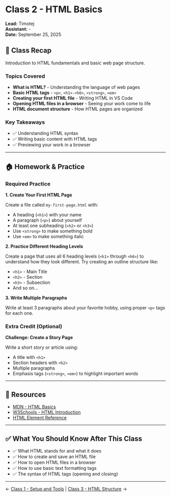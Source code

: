 # Class 2 - HTML Basics

**Lead:** Timotej  
**Assistant:** -  
**Date:** September 25, 2025

## 📝 Class Recap

Introduction to HTML fundamentals and basic web page structure.

### Topics Covered

- **What is HTML?** - Understanding the language of web pages
- **Basic HTML tags** - `<p>`, `<h1>-<h6>`, `<strong>`, `<em>`
- **Creating your first HTML file** - Writing HTML in VS Code
- **Opening HTML files in a browser** - Seeing your work come to life
- **HTML document structure** - How HTML pages are organized

### Key Takeaways

- ✅ Understanding HTML syntax
- ✅ Writing basic content with HTML tags
- ✅ Previewing your work in a browser

---

## 🏠 Homework & Practice

### Required Practice

**1. Create Your First HTML Page**

Create a file called `my-first-page.html` with:
- A heading (`<h1>`) with your name
- A paragraph (`<p>`) about yourself
- At least one subheading (`<h2>` or `<h3>`)
- Use `<strong>` to make something bold
- Use `<em>` to make something italic

**2. Practice Different Heading Levels**

Create a page that uses all 6 heading levels (`<h1>` through `<h6>`) to understand how they look different. Try creating an outline structure like:
- `<h1>` - Main Title
- `<h2>` - Section
- `<h3>` - Subsection
- And so on...

**3. Write Multiple Paragraphs**

Write at least 3 paragraphs about your favorite hobby, using proper `<p>` tags for each one.

### Extra Credit (Optional)

**Challenge: Create a Story Page**

Write a short story or article using:
- A title with `<h1>`
- Section headers with `<h2>`
- Multiple paragraphs
- Emphasis tags (`<strong>`, `<em>`) to highlight important words

---

## 📖 Resources

- [MDN - HTML Basics](https://developer.mozilla.org/en-US/docs/Learn/Getting_started_with_the_web/HTML_basics)
- [W3Schools - HTML Introduction](https://www.w3schools.com/html/html_intro.asp)
- [HTML Element Reference](https://htmlreference.io/)

---

## ✅ What You Should Know After This Class

- ✅ What HTML stands for and what it does
- ✅ How to create and save an HTML file
- ✅ How to open HTML files in a browser
- ✅ How to use basic text formatting tags
- ✅ The syntax of HTML tags (opening and closing)

---

← [Class 1 - Setup and Tools](../01/) | [Class 3 - HTML Structure](../03/) →
